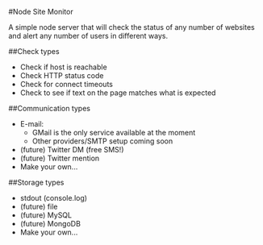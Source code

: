 #Node Site Monitor

A simple node server that will check the status of any number of websites and alert any number of users in different ways.


##Check types

* Check if host is reachable
* Check HTTP status code
* Check for connect timeouts
* Check to see if text on the page matches what is expected


##Communication types

* E-mail:
    * GMail is the only service available at the moment
    * Other providers/SMTP setup coming soon
* (future) Twitter DM (free SMS!)
* (future) Twitter mention
* Make your own...


##Storage types

* stdout (console.log)
* (future) file
* (future) MySQL
* (future) MongoDB
* Make your own...